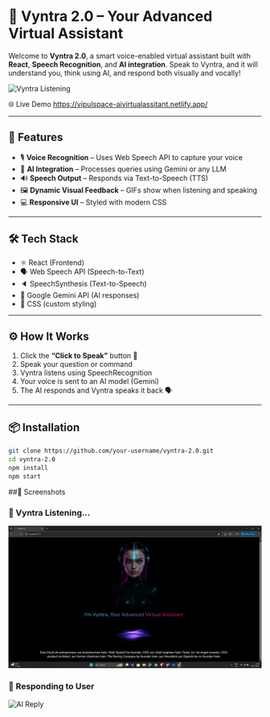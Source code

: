 # 🤖 Vyntra 2.0 – Your Advanced Virtual Assistant

Welcome to **Vyntra 2.0**, a smart voice-enabled virtual assistant built with **React**, **Speech Recognition**, and **AI integration**. Speak to Vyntra, and it will understand you, think using AI, and respond both visually and vocally!

![Vyntra Listening](./assets/speak.gif)

🌐 Live Demo
https://vipulspace-aivirtualassitant.netlify.app/

---

## 🚀 Features

- 🎙️ **Voice Recognition** – Uses Web Speech API to capture your voice
- 🧠 **AI Integration** – Processes queries using Gemini or any LLM
- 🔊 **Speech Output** – Responds via Text-to-Speech (TTS)
- 🖼️ **Dynamic Visual Feedback** – GIFs show when listening and speaking
- 💻 **Responsive UI** – Styled with modern CSS

---

## 🛠️ Tech Stack

- ⚛️ React (Frontend)
- 🗣️ Web Speech API (Speech-to-Text)
- 🔈 SpeechSynthesis (Text-to-Speech)
- 🧠 Google Gemini API (AI responses)
- 🎨 CSS (custom styling)

---

## ⚙️ How It Works

1. Click the **“Click to Speak”** button 🎤
2. Speak your question or command
3. Vyntra listens using SpeechRecognition
4. Your voice is sent to an AI model (Gemini)
5. The AI responds and Vyntra speaks it back 🗣️

---

## 📦 Installation

```bash
git clone https://github.com/your-username/vyntra-2.0.git
cd vyntra-2.0
npm install
npm start
```

##📸 Screenshots
### 🧠 Vyntra Listening...
![Listening GIF](https://github.com/vipul-space23/Vyntra-2.0-/blob/cd8cd2b200438b482ffc32c6f22f782b44ef5a30/image.png)

### 🤖 Responding to User
![AI Reply]([https://user-images.githubusercontent.com/.../aiVoice.gif](https://github.com/vipul-space23/Vyntra-2.0-/blob/3541f78eab8d8873d77774ef675f129662cfcaed/image.png))


